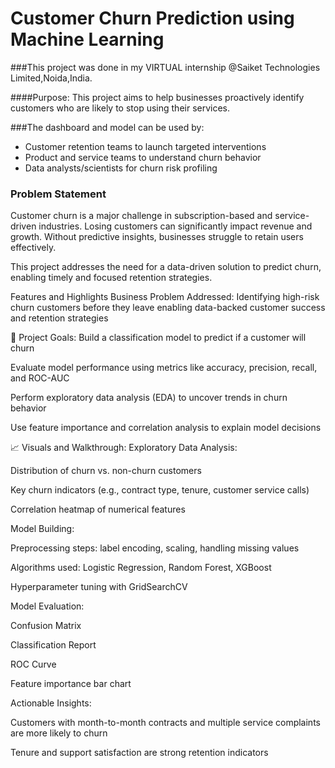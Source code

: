 # Customer Churn Prediction using Machine Learning

 ###This project was done in my VIRTUAL internship @Saiket Technologies Limited,Noida,India.

####Purpose:
This project aims to help businesses proactively identify customers who are likely to stop using their services.

###The dashboard and model can be used by:
- Customer retention teams to launch targeted interventions
- Product and service teams to understand churn behavior
- Data analysts/scientists for churn risk profiling

### Problem Statement
Customer churn is a major challenge in subscription-based and service-driven industries. Losing customers can significantly impact revenue and growth. Without predictive insights, businesses struggle to retain users effectively.

This project addresses the need for a data-driven solution to predict churn, enabling timely and focused retention strategies.

Features and Highlights Business Problem Addressed:
Identifying high-risk churn customers before they leave enabling data-backed customer success and retention strategies

🎯 Project Goals:
Build a classification model to predict if a customer will churn

Evaluate model performance using metrics like accuracy, precision, recall, and ROC-AUC

Perform exploratory data analysis (EDA) to uncover trends in churn behavior

Use feature importance and correlation analysis to explain model decisions

📈 Visuals and Walkthrough:
Exploratory Data Analysis:

Distribution of churn vs. non-churn customers

Key churn indicators (e.g., contract type, tenure, customer service calls)

Correlation heatmap of numerical features

Model Building:

Preprocessing steps: label encoding, scaling, handling missing values

Algorithms used: Logistic Regression, Random Forest, XGBoost

Hyperparameter tuning with GridSearchCV

Model Evaluation:

Confusion Matrix

Classification Report

ROC Curve

Feature importance bar chart

Actionable Insights:

Customers with month-to-month contracts and multiple service complaints are more likely to churn

Tenure and support satisfaction are strong retention indicators
